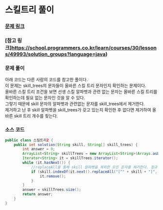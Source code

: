 # 스킬트리 풀이

### [문제 링크](https://school.programmers.co.kr/learn/courses/30/lessons/49993)
### [참고 링크]https://school.programmers.co.kr/learn/courses/30/lessons/49993/solution_groups?language=java)


### 문제 풀이
아래 코드는 다른 사람의 코드를 참고한 풀이다.</br>
이 문제는 skill_trees의 문자들이 올바른 스킬 트리 문자인지 확인하는 문제이다.</br>
올바른 스킬 트리 조건을 보면 선생 스킬 알파벳과 관련 없는 문자는 올바른 스킬 트리를 확인하는데 필요 없는 문자인 것을 알 수 있다. </br>
그렇기 때문에 skill 문자의 알파벳과 관련없는 문자를 skill_trees에서 제거한다. </br>
제거하고 난 후 skill 알파벳을 skill_trees가 갖고 있는지 확인한 후 없다면 제거하여 올바른 skill 트리 개수를 찾는다. </br>

### 소스 코드
```java
public class 스킬트리2 {
    public int solution(String skill, String[] skill_trees) {
        int answer = 0;
        ArrayList<String> skillTrees = new ArrayList<String>(Arrays.asList(skill_trees));//skill_trees 배열의 값을 갖는 list 만들기
        Iterator<String> it = skillTrees.iterator();
        while (it.hasNext()) {
            //replaceAll을 통해 skill 알파벳을 제외한 모든 문자를 제거한다. 정규 표현식 "[^skill]"은 skill 을 제외한 모든 문자를 제거한다는 뜻
            if (skill.indexOf(it.next().replaceAll("[^" + skill + "]", "")) != 0) {
                it.remove();
            }
        }
        answer = skillTrees.size();
        return answer;
    }
}


```
